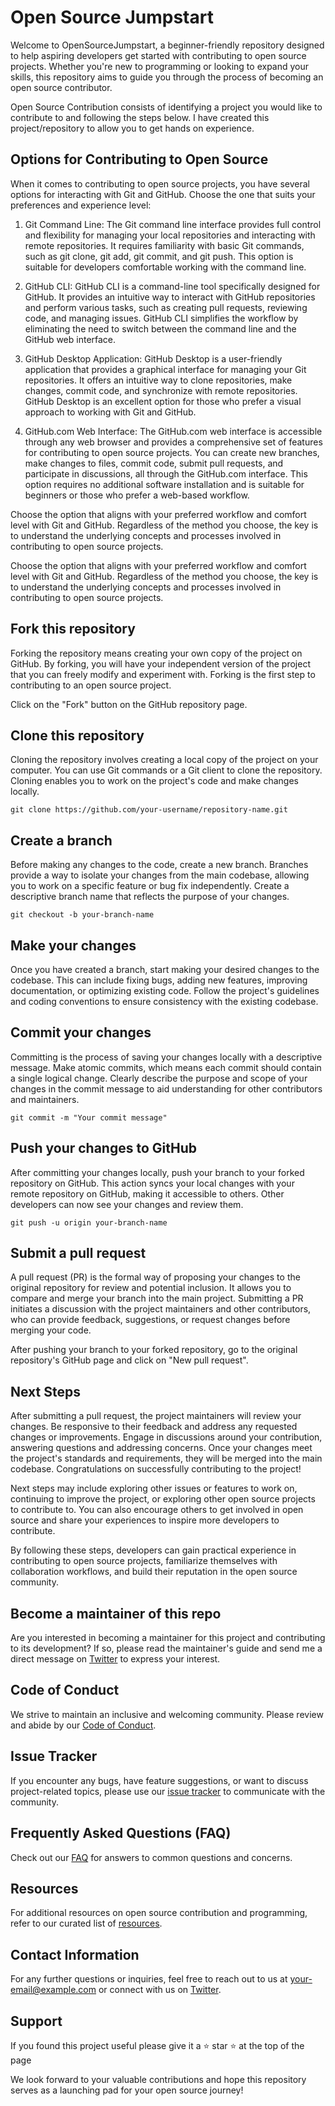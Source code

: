 # Open Source Jumpstart
Welcome to OpenSourceJumpstart, a beginner-friendly repository designed to help aspiring developers get started with contributing to open source projects. 
Whether you're new to programming or looking to expand your skills, this repository aims to guide you through the process of becoming an open source contributor.

Open Source Contribution consists of identifying a project you would like to contribute to and following the steps below. I have created this project/repository to allow you to get hands on experience. 

## Options for Contributing to Open Source
When it comes to contributing to open source projects, you have several options for interacting with Git and GitHub. Choose the one that suits your preferences and experience level:

1. Git Command Line: The Git command line interface provides full control and flexibility for managing your local repositories and interacting with remote repositories. It requires familiarity with basic Git commands, such as git clone, git add, git commit, and git push. This option is suitable for developers comfortable working with the command line.

2. GitHub CLI: GitHub CLI is a command-line tool specifically designed for GitHub. It provides an intuitive way to interact with GitHub repositories and perform various tasks, such as creating pull requests, reviewing code, and managing issues. GitHub CLI simplifies the workflow by eliminating the need to switch between the command line and the GitHub web interface.

3. GitHub Desktop Application: GitHub Desktop is a user-friendly application that provides a graphical interface for managing your Git repositories. It offers an intuitive way to clone repositories, make changes, commit code, and synchronize with remote repositories. GitHub Desktop is an excellent option for those who prefer a visual approach to working with Git and GitHub.

4. GitHub.com Web Interface: The GitHub.com web interface is accessible through any web browser and provides a comprehensive set of features for contributing to open source projects. You can create new branches, make changes to files, commit code, submit pull requests, and participate in discussions, all through the GitHub.com interface. This option requires no additional software installation and is suitable for beginners or those who prefer a web-based workflow.

Choose the option that aligns with your preferred workflow and comfort level with Git and GitHub. Regardless of the method you choose, the key is to understand the underlying concepts and processes involved in contributing to open source projects.

Choose the option that aligns with your preferred workflow and comfort level with Git and GitHub. Regardless of the method you choose, the key is to understand the underlying concepts and processes involved in contributing to open source projects.



## Fork this repository
Forking the repository means creating your own copy of the project on GitHub. By forking, you will have your independent version of the project that you can freely modify and experiment with. Forking is the first step to contributing to an open source project.

Click on the "Fork" button on the GitHub repository page.

## Clone this repository
Cloning the repository involves creating a local copy of the project on your computer. You can use Git commands or a Git client to clone the repository. Cloning enables you to work on the project's code and make changes locally.

```
git clone https://github.com/your-username/repository-name.git
```

## Create a branch
Before making any changes to the code, create a new branch. Branches provide a way to isolate your changes from the main codebase, allowing you to work on a specific feature or bug fix independently. Create a descriptive branch name that reflects the purpose of your changes.

```
git checkout -b your-branch-name
```

## Make your changes
Once you have created a branch, start making your desired changes to the codebase. This can include fixing bugs, adding new features, improving documentation, or optimizing existing code. Follow the project's guidelines and coding conventions to ensure consistency with the existing codebase.

## Commit your changes
Committing is the process of saving your changes locally with a descriptive message. Make atomic commits, which means each commit should contain a single logical change. Clearly describe the purpose and scope of your changes in the commit message to aid understanding for other contributors and maintainers.

```
git commit -m "Your commit message"
```

## Push your changes to GitHub
After committing your changes locally, push your branch to your forked repository on GitHub. This action syncs your local changes with your remote repository on GitHub, making it accessible to others. Other developers can now see your changes and review them.

```
git push -u origin your-branch-name
```

## Submit a pull request
A pull request (PR) is the formal way of proposing your changes to the original repository for review and potential inclusion. It allows you to compare and merge your branch into the main project. Submitting a PR initiates a discussion with the project maintainers and other contributors, who can provide feedback, suggestions, or request changes before merging your code.

After pushing your branch to your forked repository, go to the original repository's GitHub page and click on "New pull request".

## Next Steps
After submitting a pull request, the project maintainers will review your changes. Be responsive to their feedback and address any requested changes or improvements. Engage in discussions around your contribution, answering questions and addressing concerns. Once your changes meet the project's standards and requirements, they will be merged into the main codebase. Congratulations on successfully contributing to the project!

Next steps may include exploring other issues or features to work on, continuing to improve the project, or exploring other open source projects to contribute to. You can also encourage others to get involved in open source and share your experiences to inspire more developers to contribute.

By following these steps, developers can gain practical experience in contributing to open source projects, familiarize themselves with collaboration workflows, and build their reputation in the open source community.

## Become a maintainer of this repo
Are you interested in becoming a maintainer for this project and contributing to its development? If so, please read the maintainer's guide and send me a direct message on [Twitter](https://twitter.com/tshenolo) to express your interest. 

## Code of Conduct
We strive to maintain an inclusive and welcoming community. Please review and abide by our [Code of Conduct](CODE_OF_CONDUCT.md).

## Issue Tracker
If you encounter any bugs, have feature suggestions, or want to discuss project-related topics, please use our 
[issue tracker](https://github.com/your-username/OpenSourceJumpstart/issues) to communicate with the community.

## Frequently Asked Questions (FAQ)
Check out our [FAQ](FAQ.md) for answers to common questions and concerns.

## Resources
For additional resources on open source contribution and programming, refer to our curated list of [resources](RESOURCES.md).

## Contact Information
For any further questions or inquiries, feel free to reach out to us at your-email@example.com or connect with us on [Twitter](https://twitter.com/tshenolo).

## Support
If you found this project useful please give it a ⭐ star ⭐ at the top of the page


We look forward to your valuable contributions and hope this repository serves as a launching pad for your open source journey!








